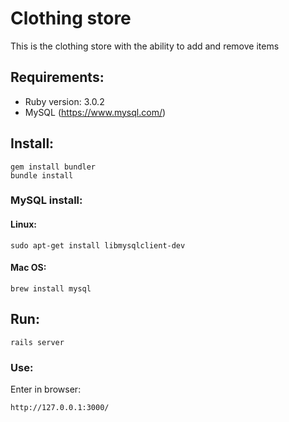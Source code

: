 # Clothing store

This is the clothing store with the ability to add and remove items

## Requirements:

* Ruby version: 3.0.2
* MySQL (https://www.mysql.com/)

## Install:
```
gem install bundler
bundle install
```
### MySQL install:
#### Linux:
```sudo apt-get install libmysqlclient-dev```
#### Mac OS:
```brew install mysql```
## Run:
```rails server```
### Use:
Enter in browser:

```http://127.0.0.1:3000/```
